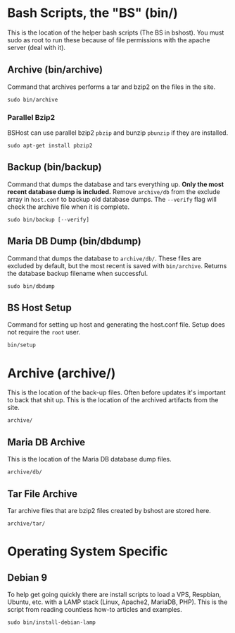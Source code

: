 # Bash Scripts, the "BS" (bin/)

This is the location of the helper bash scripts (The BS in bshost).
You must sudo as root to run these because of file permissions with the apache server (deal with it).

## Archive (bin/archive)

Command that archives performs a tar and bzip2 on the files in the site.

```
sudo bin/archive
```

### Parallel Bzip2

BSHost can use parallel bzip2 `pbzip` and bunzip `pbunzip` if they are installed.

```
sudo apt-get install pbzip2
```

## Backup (bin/backup) 

Command that dumps the database and tars everything up. 
**Only the most recent database dump is included.**
Remove `archive/db` from the exclude array in `host.conf` to backup old database dumps.
The `--verify` flag will check the archive file when it is complete.

```
sudo bin/backup [--verify]
```

## Maria DB Dump (bin/dbdump)

Command that dumps the database to `archive/db/`.
These files are excluded by default, but the most recent is saved with `bin/archive`.
Returns the database backup filename when successful. 

```
sudo bin/dbdump
```

## BS Host Setup

Command for setting up host and generating the host.conf file.
Setup does not require the `root` user.
```
bin/setup
```



# Archive (archive/)

This is the location of the back-up files. Often before updates it's important to back that shit up.
This is the location of the archived artifacts from the site.

```
archive/
```

## Maria DB Archive

This is the location of the Maria DB database dump files.

```
archive/db/
```

## Tar File Archive

Tar archive files that are bzip2 files created by bshost are stored here.

```
archive/tar/
```

# Operating System Specific

## Debian 9

To help get going quickly there are install scripts to load a VPS, Respbian, Ubuntu, etc. with a LAMP stack (Linux, Apache2, MariaDB, PHP).
This is the script from reading countless how-to articles and examples.

```
sudo bin/install-debian-lamp
```
